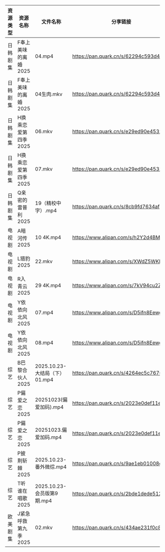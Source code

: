 | 资源类型 | 资源名称         | 文件名称                    | 分享链接                                 | 更新时间                |
| ---- | ------------ | ----------------------- | ------------------------------------ | ------------------- |
| 日韩剧集 | F奉上美味的离婚2025 | 04.mp4                  | https://pan.quark.cn/s/62294c593d49  | 2025-10-23 12:19:51 |
| 日韩剧集 | F奉上美味的离婚2025 | 04生肉.mkv                | https://pan.quark.cn/s/62294c593d49  | 2025-10-23 10:20:00 |
| 日韩剧集 | H换乘恋爱第四季2025 | 06.mkv                  | https://pan.quark.cn/s/e29ed90e4532  | 2025-10-23 12:20:35 |
| 日韩剧集 | H换乘恋爱第四季2025 | 07.mkv                  | https://pan.quark.cn/s/e29ed90e4532  | 2025-10-23 12:20:32 |
| 日韩剧集 | Q亲密的雷普利2025  | 19（精校中字）.mp4            | https://pan.quark.cn/s/8cb9fd7634af  | 2025-10-23 12:23:08 |
| 电视剧  | A暗河传2025     | 10 4K.mp4               | https://www.alipan.com/s/h2Y2d4BMiik | 2025-10-23 16:03:25 |
| 电视剧  | L猎豹2025      | 22.mkv                  | https://www.alipan.com/s/XWdZ5WKRyHt | 2025-10-23 21:03:46 |
| 电视剧  | R入青云2025     | 29 4K.mp4               | https://www.alipan.com/s/7kV94cu2ZMy | 2025-10-23 16:03:52 |
| 电视剧  | Y依依向北风2025   | 07.mp4                  | https://www.alipan.com/s/D5ifn8EewgV | 2025-10-23 00:04:38 |
| 电视剧  | Y依依向北风2025   | 08.mp4                  | https://www.alipan.com/s/D5ifn8EewgV | 2025-10-23 00:04:37 |
| 综艺   | B巴黎合伙人2025   | 2025.10.23-大结局（下）01.mp4 | https://pan.quark.cn/s/4264ec5c7676  | 2025-10-23 19:27:20 |
| 综艺   | P偏爱之恋2025    | 20251023(偏爱加码).mp4      | https://pan.quark.cn/s/2023e0def11e  | 2025-10-23 12:29:40 |
| 综艺   | P偏爱之恋2025    | 20251023.偏爱加码.mp4       | https://pan.quark.cn/s/2023e0def11e  | 2025-10-23 12:29:36 |
| 综艺   | P披荆斩棘2025    | 2025.10.23-番外微综.mp4     | https://pan.quark.cn/s/9ae1eb01008d  | 2025-10-23 12:29:56 |
| 综艺   | T听谁在唱歌2025   | 2025.10.23-会员版第9期.mp4   | https://pan.quark.cn/s/2bde1dede512  | 2025-10-23 16:30:42 |
| 欧美剧集 | J紧急呼救第九季2025 | 02.mkv                  | https://pan.quark.cn/s/434ae231f0c8  | 2025-10-23 12:21:10 |

